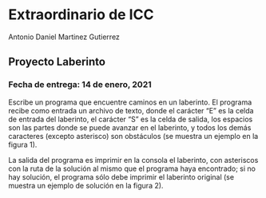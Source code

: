 Extraordinario de ICC
====================
Antonio Daniel Martinez Gutierrez

Proyecto Laberinto
------------------------------

### Fecha de entrega: 14 de enero, 2021

Escribe un programa que encuentre caminos en un laberinto. El programa recibe como entrada un archivo de texto, donde el carácter “E” es la celda de entrada del laberinto, el carácter “S” es la celda de salida, los espacios son las partes donde se puede avanzar en el laberinto, y todos los demás caracteres (excepto asterisco) son obstáculos (se muestra un ejemplo en la figura 1).

La salida del programa es imprimir en la consola el laberinto, con asteriscos con la ruta de la solución al mismo que el programa haya encontrado; si no hay solución, el programa sólo debe imprimir el laberinto original (se muestra un ejemplo de solución en la figura 2).
